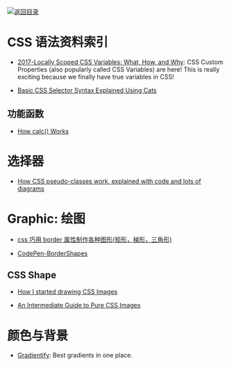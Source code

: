 [![返回目录](https://parg.co/UGo)](https://github.com/wxyyxc1992/Awesome-Reference) 
# CSS 语法资料索引

* [2017-Locally Scoped CSS Variables: What, How, and Why](https://parg.co/bLS): CSS Custom Properties (also popularly called CSS Variables) are here! This is really exciting because we finally have true variables in CSS!

* [Basic CSS Selector Syntax Explained Using Cats](https://robots.thoughtbot.com/basic-css-selectors-explained-with-cats)

## 功能函数

* [How calc() Works](https://bitsofco.de/how-calc-works/)

# 选择器

* [How CSS pseudo-classes work, explained with code and lots of diagrams](https://medium.freecodecamp.com/explained-css-pseudo-classes-cef3c3177361#.ax2oehufx)

# Graphic: 绘图

* [css 巧用 border 属性制作各种图形(矩形，梯形，三角形)](http://www.manongjc.com/article/86.html)

* [CodePen-BorderShapes](http://codepen.io/wxyyxc1992/pen/BzrPrb)

## CSS Shape

* [How I started drawing CSS Images](http://6me.us/kpnB)

* [An Intermediate Guide to Pure CSS Images](http://codepen.io/mikemang/post/an-intermediate-guide-to-pure-css-images)

# 颜色与背景

* [Gradientify](http://www.gradientify.dfusic.net/): Best gradients in one place.
